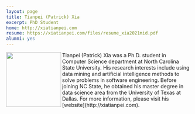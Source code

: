 ```yaml
---
layout: page
title: Tianpei (Patrick) Xia
excerpt: PhD Student
home: http://xiatianpei.com
resume: https://xiatianpei.com/files/resume_xia2021mid.pdf
alumni: yes
---
```



<img align="left" width="150" src="/img/xia.jpg">
Tianpei (Patrick) Xia was a Ph.D. student in Computer Science department at North Carolina State University. His research interests include using data mining and artificial intelligence methods to solve problems in software engineering. Before joining NC State, he obtained his master degree in data science area from the University of Texas at Dallas. For more information, please visit his [website](http://xiatianpei.com).